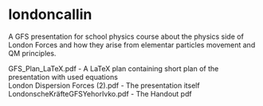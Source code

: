 # londoncallin
A GFS presentation for school physics course about the physics side of London Forces and how they arise from elementar particles movement and QM principles.


GFS_Plan_LaTeX.pdf - A LaTeX plan containing short plan of the presentation with used equations <br/>
London Dispersion Forces (2).pdf - The presentation itself <br/>
LondonscheKräfteGFSYehorIvko.pdf - The Handout pdf <br/>
